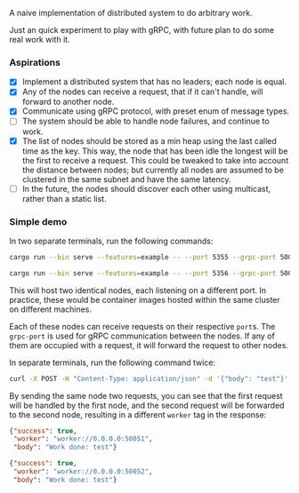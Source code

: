 A naive implementation of distributed system to do arbitrary work.

Just an quick experiment to play with gRPC, with future plan to do some real work with it.

### Aspirations
- [X] Implement a distributed system that has no leaders; each node is equal.
- [X] Any of the nodes can receive a request, that if it can't handle, will forward
      to another node.
- [X] Communicate using gRPC protocol, with preset enum of message types.
- [ ] The system should be able to handle node failures, and continue to work.
- [X] The list of nodes should be stored as a min heap using the last called time
      as the key. This way, the node that has been idle the longest will be the
      first to receive a request. This could be tweaked to take into account the
      distance between nodes; but currently all nodes are assumed to be clustered in
      the same subnet and have the same latency.
- [ ] In the future, the nodes should discover each other using multicast, rather than
      a static list.

### Simple demo

In two separate terminals, run the following commands:
```bash
cargo run --bin serve --features=example -- --port 5355 --grpc-port 50051 127.0.0.1:50051 127.0.0.1:50052
```

```bash
cargo run --bin serve --features=example -- --port 5356 --grpc-port 50052 127.0.0.1:50051 127.0.0.1:50052
```

This will host two identical nodes, each listening on a different port. In practice, these would be container images hosted within the same cluster on different machines.

Each of these nodes can receive requests on their respective `port`s. The `grpc-port` is used for gRPC communication between the nodes. If any of them
are occupied with a request, it will forward the request to other nodes.

In separate terminals, run the following command twice:
```bash
curl -X POST -H "Content-Type: application/json" -d '{"body": "test"}' http://localhost:5355/send
```

By sending the same node two requests, you can see that the first request will be handled by the first node, and the second request will be forwarded to the second node, resulting in a different `worker` tag in the response:

```json
{"success": true,
 "worker": "worker://0.0.0.0:50051",
 "body": "Work done: test"}
```

```json
{"success": true,
 "worker": "worker://0.0.0.0:50052",
 "body": "Work done: test"}
```
